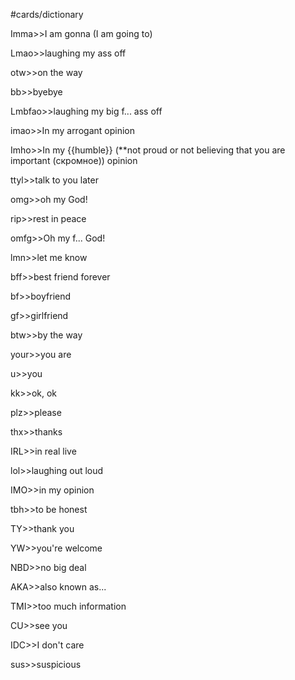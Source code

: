 #cards/dictionary 

Imma>>I am gonna (I am going to)

Lmao>>laughing my ass off <!--SR:!2024-03-03,55,310-->

otw>>on the way <!--SR:!2024-03-03,43,309-->

bb>>byebye <!--SR:!2024-03-09,38,300-->

Lmbfao>>laughing my big f... ass off <!--SR:!2024-02-14,16,326-->

imao>>In my arrogant opinion <!--SR:!2024-02-25,27,303-->

Imho>>In my {{humble}} (**not proud or not believing that you are important (скромное)) opinion <!--SR:!2024-02-25,46,294-->

ttyl>>talk to you later

omg>>oh my God!

rip>>rest in peace <!--SR:!2024-02-28,16,338-->

omfg>>Oh my f... God! <!--SR:!2024-03-10,44,316-->

lmn>>let me know <!--SR:!2024-03-08,42,316-->

bff>>best friend forever <!--SR:!2024-03-07,38,299-->

bf>>boyfriend <!--SR:!2024-04-06,71,327-->

gf>>girlfriend <!--SR:!2024-02-26,39,304-->

btw>>by the way <!--SR:!2024-02-27,19,336-->

your>>you are

u>>you <!--SR:!2024-04-14,76,330-->

kk>>ok, ok <!--SR:!2024-06-03,108,302-->

plz>>please <!--SR:!2024-03-02,45,304-->

thx>>thanks <!--SR:!2024-06-14,114,302-->

IRL>>in real live <!--SR:!2024-02-19,16,334-->

lol>>laughing out loud <!--SR:!2024-02-05,17,320-->

IMO>>in my opinion <!--SR:!2024-05-06,80,346-->

tbh>>to be honest <!--SR:!2024-02-16,16,331-->

TY>>thank you <!--SR:!2024-02-24,16,336-->

YW>>you're welcome <!--SR:!2024-05-23,110,294-->

NBD>>no big deal <!--SR:!2024-02-05,33,290-->

AKA>>also known as...

TMI>>too much information

CU>>see you <!--SR:!2024-02-18,16,332-->

IDC>>I don't care <!--SR:!2024-03-09,40,293-->

sus>>suspicious <!--SR:!2024-05-08,86,344-->